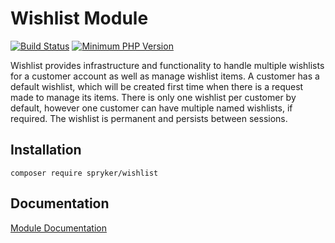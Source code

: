 # Wishlist Module
[![Build Status](https://travis-ci.org/spryker/wishlist.svg)](https://travis-ci.org/spryker/wishlist)
[![Minimum PHP Version](https://img.shields.io/badge/php-%3E%3D%207.3-8892BF.svg)](https://php.net/)

Wishlist provides infrastructure and functionality to handle multiple wishlists for a customer account as well as manage wishlist items. A customer has a default wishlist, which will be created first time when there is a request made to manage its items. There is only one wishlist per customer by default, however one customer can have multiple named wishlists, if required. The wishlist is permanent and persists between sessions.

## Installation

```
composer require spryker/wishlist
```

## Documentation

[Module Documentation](https://academy.spryker.com/developing_with_spryker/module_guide/customer_management/wishlist/wishlist.html)

